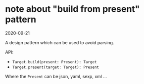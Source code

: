 # note about "build from present" pattern

2020-09-21

A design pattern which can be used to avoid parsing.

API:
- `Target.build(present: Present): Target`
- `Target.present(target: Target): Present`

Where the `Present` can be json, yaml, sexp, xml ...
